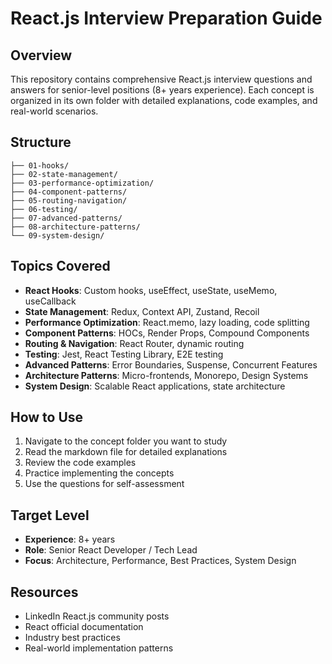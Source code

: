 # React.js Interview Preparation Guide

## Overview
This repository contains comprehensive React.js interview questions and answers for senior-level positions (8+ years experience). Each concept is organized in its own folder with detailed explanations, code examples, and real-world scenarios.

## Structure
```
├── 01-hooks/
├── 02-state-management/
├── 03-performance-optimization/
├── 04-component-patterns/
├── 05-routing-navigation/
├── 06-testing/
├── 07-advanced-patterns/
├── 08-architecture-patterns/
└── 09-system-design/
```

## Topics Covered
- **React Hooks**: Custom hooks, useEffect, useState, useMemo, useCallback
- **State Management**: Redux, Context API, Zustand, Recoil
- **Performance Optimization**: React.memo, lazy loading, code splitting
- **Component Patterns**: HOCs, Render Props, Compound Components
- **Routing & Navigation**: React Router, dynamic routing
- **Testing**: Jest, React Testing Library, E2E testing
- **Advanced Patterns**: Error Boundaries, Suspense, Concurrent Features
- **Architecture Patterns**: Micro-frontends, Monorepo, Design Systems
- **System Design**: Scalable React applications, state architecture

## How to Use
1. Navigate to the concept folder you want to study
2. Read the markdown file for detailed explanations
3. Review the code examples
4. Practice implementing the concepts
5. Use the questions for self-assessment

## Target Level
- **Experience**: 8+ years
- **Role**: Senior React Developer / Tech Lead
- **Focus**: Architecture, Performance, Best Practices, System Design

## Resources
- LinkedIn React.js community posts
- React official documentation
- Industry best practices
- Real-world implementation patterns 